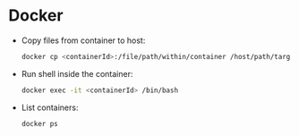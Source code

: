 # Docker

- Copy files from container to host:

	```sh
	docker cp <containerId>:/file/path/within/container /host/path/target
	```
- Run shell inside the container:

	```sh
	docker exec -it <containerId> /bin/bash
	```
- List containers:

	```sh
	docker ps
	```